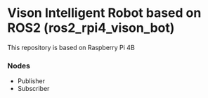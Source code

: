 # Vison Intelligent Robot based on ROS2 (ros2_rpi4_vison_bot)
This repository is based on Raspberry Pi 4B

### Nodes
- Publisher
- Subscriber

